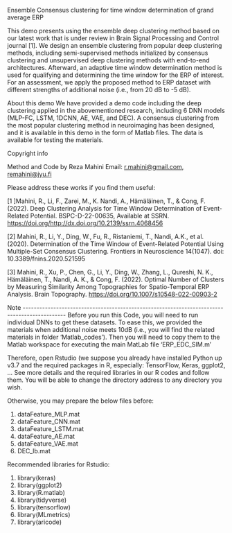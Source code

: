 Ensemble Consensus clustering for time window determination of grand average ERP

This demo presents using the ensemble deep clustering method based on our latest work that is under review in Brain Signal Processing and Control journal [1]. We design an ensemble clustering from popular deep clustering methods, including semi-supervised methods initialized by consensus clustering and unsupervised deep clustering methods with end-to-end architectures. Afterward, an adaptive time window determination method is used for qualifying and determining the time window for the ERP of interest. For an assessment, we apply the proposed method to ERP dataset with different strengths of additional noise (i.e., from 20 dB to -5 dB).

About this demo
We have provided a demo code including the deep clustering applied in the abovementioned research, including 6 DNN models (MLP-FC, LSTM, 1DCNN, AE, VAE, and DEC). A consensus clustering from the most popular clustering method in neuroimaging has been designed, and it is available in this demo in the form of Matlab files. The data is available for testing the materials.


Copyright info

Method and Code by Reza Mahini 
Email: r.mahini@gmail.com, remahini@jyu.fi

Please address these works if you find them useful:

[1 ]Mahini, R., Li, F., Zarei, M., K. Nandi, A., Hämäläinen, T., & Cong, F. (2022). Deep Clustering Analysis for Time Window Determination of Event-Related Potential. BSPC-D-22-00635, Available at SSRN. https://doi.org/http://dx.doi.org/10.2139/ssrn.4068456

[2] Mahini, R., Li, Y., Ding, W., Fu, R., Ristaniemi, T., Nandi, A.K., et al. (2020). Determination of the Time Window of Event-Related Potential Using Multiple-Set Consensus Clustering. Frontiers in Neuroscience 14(1047). doi: 10.3389/fnins.2020.521595

[3] Mahini, R., Xu, P., Chen, G., Li, Y., Ding, W., Zhang, L., Qureshi, N. K., Hämäläinen, T., Nandi, A. K., & Cong, F. (2022). Optimal Number of Clusters by Measuring Similarity Among Topographies for Spatio-Temporal ERP Analysis. Brain Topography. https://doi.org/10.1007/s10548-022-00903-2


Note ---------------------------------------------------------------------------------------------
Before you run this Code, you will need to run individual DNNs to get these datasets. 
To ease this, we provided the materials when additional noise meets 10dB (i.e., you will find the related materials in folder ‘Matlab_codes’). Then you will need to copy them to the Matlab workspace for executing the main MatLab file ‘ERP_EDC_SIM.m’

Therefore, open Rstudio (we suppose you already have installed Python up v3.7 and the required packages in R, especially: TensorFlow, Keras, ggplot2, ... 
See more details and the required libraries in our R codes and follow them. You will be able to change the directory address to any directory you wish.

 Otherwise, you may prepare the below files before:
1.	dataFeature_MLP.mat
2.	dataFeature_CNN.mat
3.	dataFeature_LSTM.mat
4.	dataFeature_AE.mat
5.	dataFeature_VAE.mat
6.	DEC_lb.mat

Recommended libraries for Rstudio:
1.	library(keras)
2.	library(ggplot2)
3.	library(R.matlab) 
4.	library(tidyverse)
5.	library(tensorflow)
6.	library(MLmetrics)
7.	library(aricode)
